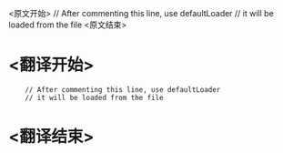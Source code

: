 
<原文开始>
		// After commenting this line, use defaultLoader
		// it will be loaded from the file
<原文结束>

# <翻译开始>
		// After commenting this line, use defaultLoader
		// it will be loaded from the file
# <翻译结束>

